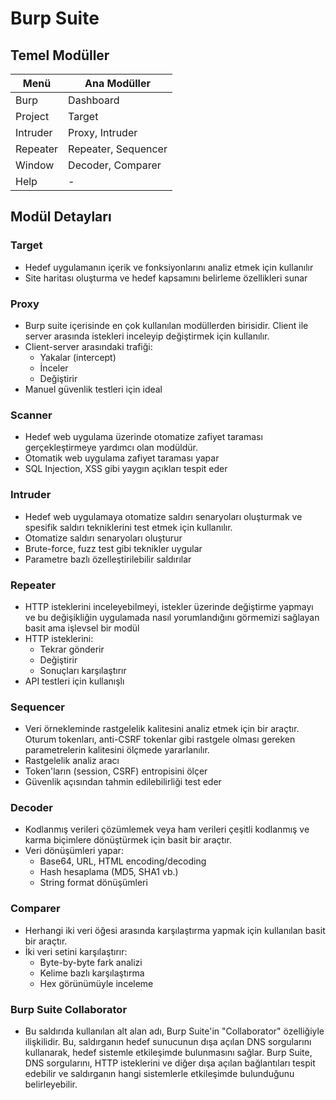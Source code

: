 # Burp Suite

## Temel Modüller

| Menü       | Ana Modüller               |
|------------|----------------------------|
| Burp       | Dashboard                  |
| Project    | Target                     |
| Intruder   | Proxy, Intruder            |
| Repeater   | Repeater, Sequencer        |
| Window     | Decoder, Comparer          |
| Help       | -                          |

## Modül Detayları

### Target
- Hedef uygulamanın içerik ve fonksiyonlarını analiz etmek için kullanılır
- Site haritası oluşturma ve hedef kapsamını belirleme özellikleri sunar

### Proxy
- Burp suite içerisinde en çok kullanılan modüllerden birisidir. Client ile server arasında istekleri inceleyip değiştirmek için kullanılır.
- Client-server arasındaki trafiği:
  - Yakalar (intercept)
  - İnceler
  - Değiştirir
- Manuel güvenlik testleri için ideal

### Scanner
- Hedef web uygulama üzerinde otomatize zafiyet taraması gerçekleştirmeye yardımcı olan modüldür.
- Otomatik web uygulama zafiyet taraması yapar
- SQL Injection, XSS gibi yaygın açıkları tespit eder

### Intruder
- Hedef web uygulamaya otomatize saldırı senaryoları oluşturmak ve spesifik saldırı tekniklerini test etmek için kullanılır.
- Otomatize saldırı senaryoları oluşturur
- Brute-force, fuzz test gibi teknikler uygular
- Parametre bazlı özelleştirilebilir saldırılar

### Repeater
- HTTP isteklerini inceleyebilmeyi, istekler üzerinde değiştirme yapmayı ve bu değişikliğin uygulamada nasıl yorumlandığını görmemizi sağlayan basit ama işlevsel bir modül
- HTTP isteklerini:
  - Tekrar gönderir
  - Değiştirir
  - Sonuçları karşılaştırır
- API testleri için kullanışlı

### Sequencer
- Veri örnekleminde rastgelelik kalitesini analiz etmek için bir araçtır. Oturum tokenları, anti-CSRF tokenlar gibi rastgele olması gereken parametrelerin kalitesini ölçmede yararlanılır.
- Rastgelelik analiz aracı
- Token'ların (session, CSRF) entropisini ölçer
- Güvenlik açısından tahmin edilebilirliği test eder

### Decoder
- Kodlanmış verileri çözümlemek veya ham verileri çeşitli kodlanmış ve karma biçimlere dönüştürmek için basit bir araçtır.
- Veri dönüşümleri yapar:
  - Base64, URL, HTML encoding/decoding
  - Hash hesaplama (MD5, SHA1 vb.)
  - String format dönüşümleri

### Comparer
- Herhangi iki veri öğesi arasında karşılaştırma yapmak için kullanılan basit bir araçtır.
- İki veri setini karşılaştırır:
  - Byte-by-byte fark analizi
  - Kelime bazlı karşılaştırma
  - Hex görünümüyle inceleme

### Burp Suite Collaborator
-  Bu saldırıda kullanılan alt alan adı, Burp Suite'in "Collaborator" özelliğiyle ilişkilidir. Bu, saldırganın hedef sunucunun dışa açılan DNS sorgularını kullanarak, hedef sistemle etkileşimde bulunmasını sağlar. Burp Suite, DNS sorgularını, HTTP isteklerini ve diğer dışa açılan bağlantıları tespit edebilir ve saldırganın hangi sistemlerle etkileşimde bulunduğunu belirleyebilir.